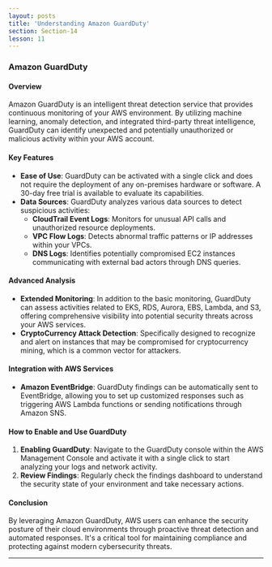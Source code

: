 ```yaml
---
layout: posts
title: 'Understanding Amazon GuardDuty'
section: Section-14
lesson: 11
---
```


### Amazon GuardDuty

#### Overview

Amazon GuardDuty is an intelligent threat detection service that provides continuous monitoring of your AWS environment. By utilizing machine learning, anomaly detection, and integrated third-party threat intelligence, GuardDuty can identify unexpected and potentially unauthorized or malicious activity within your AWS account.

<!-- pagebreak -->

#### Key Features

- **Ease of Use**: GuardDuty can be activated with a single click and does not require the deployment of any on-premises hardware or software. A 30-day free trial is available to evaluate its capabilities.
- **Data Sources**: GuardDuty analyzes various data sources to detect suspicious activities:
  - **CloudTrail Event Logs**: Monitors for unusual API calls and unauthorized resource deployments.
  - **VPC Flow Logs**: Detects abnormal traffic patterns or IP addresses within your VPCs.
  - **DNS Logs**: Identifies potentially compromised EC2 instances communicating with external bad actors through DNS queries.
  <!-- pagebreak -->

#### Advanced Analysis

- **Extended Monitoring**: In addition to the basic monitoring, GuardDuty can assess activities related to EKS, RDS, Aurora, EBS, Lambda, and S3, offering comprehensive visibility into potential security threats across your AWS services.
- **CryptoCurrency Attack Detection**: Specifically designed to recognize and alert on instances that may be compromised for cryptocurrency mining, which is a common vector for attackers.
<!-- pagebreak -->

#### Integration with AWS Services

- **Amazon EventBridge**: GuardDuty findings can be automatically sent to EventBridge, allowing you to set up customized responses such as triggering AWS Lambda functions or sending notifications through Amazon SNS.
<!-- pagebreak -->

#### How to Enable and Use GuardDuty

1. **Enabling GuardDuty**: Navigate to the GuardDuty console within the AWS Management Console and activate it with a single click to start analyzing your logs and network activity.
2. **Review Findings**: Regularly check the findings dashboard to understand the security state of your environment and take necessary actions.
<!-- pagebreak -->

#### Conclusion

By leveraging Amazon GuardDuty, AWS users can enhance the security posture of their cloud environments through proactive threat detection and automated responses. It's a critical tool for maintaining compliance and protecting against modern cybersecurity threats.

---
